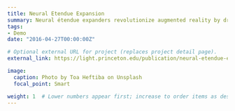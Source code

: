 ```yaml
---
title: Neural Etendue Expansion
summary: Neural étendue expanders revolutionize augmented reality by drastically increasing the étendue of holographic displays, enabling ultrathin, wearable AR devices that produce stunning full-color holograms for complex scenes. This breakthrough overcomes the diffraction limits of current spatial light modulators, setting a new standard in virtual and augmented reality technology.
tags:
- Demo
date: "2016-04-27T00:00:00Z"

# Optional external URL for project (replaces project detail page).
external_link: https://light.princeton.edu/publication/neural-etendue-expander/

image:
  caption: Photo by Toa Heftiba on Unsplash
  focal_point: Smart

weight: 1  # Lower numbers appear first; increase to order items as desired.
---
```

